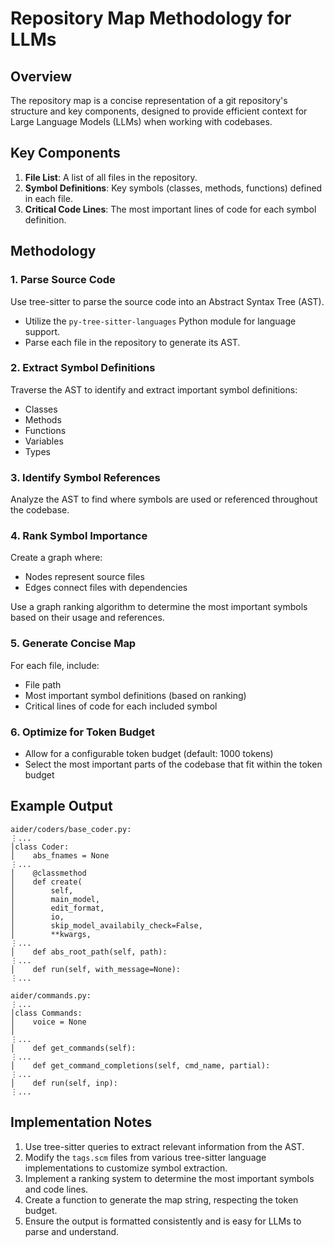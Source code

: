 # Repository Map Methodology for LLMs

## Overview

The repository map is a concise representation of a git repository's structure and key components, designed to provide efficient context for Large Language Models (LLMs) when working with codebases.

## Key Components

1. **File List**: A list of all files in the repository.
2. **Symbol Definitions**: Key symbols (classes, methods, functions) defined in each file.
3. **Critical Code Lines**: The most important lines of code for each symbol definition.

## Methodology

### 1. Parse Source Code

Use tree-sitter to parse the source code into an Abstract Syntax Tree (AST).

- Utilize the `py-tree-sitter-languages` Python module for language support.
- Parse each file in the repository to generate its AST.

### 2. Extract Symbol Definitions

Traverse the AST to identify and extract important symbol definitions:

- Classes
- Methods
- Functions
- Variables
- Types

### 3. Identify Symbol References

Analyze the AST to find where symbols are used or referenced throughout the codebase.

### 4. Rank Symbol Importance

Create a graph where:
- Nodes represent source files
- Edges connect files with dependencies

Use a graph ranking algorithm to determine the most important symbols based on their usage and references.

### 5. Generate Concise Map

For each file, include:
- File path
- Most important symbol definitions (based on ranking)
- Critical lines of code for each included symbol

### 6. Optimize for Token Budget

- Allow for a configurable token budget (default: 1000 tokens)
- Select the most important parts of the codebase that fit within the token budget

## Example Output

```plaintext
aider/coders/base_coder.py:
⋮...
│class Coder:
│    abs_fnames = None
⋮...
│    @classmethod
│    def create(
│        self,
│        main_model,
│        edit_format,
│        io,
│        skip_model_availabily_check=False,
│        **kwargs,
⋮...
│    def abs_root_path(self, path):
⋮...
│    def run(self, with_message=None):
⋮...

aider/commands.py:
⋮...
│class Commands:
│    voice = None
│
⋮...
│    def get_commands(self):
⋮...
│    def get_command_completions(self, cmd_name, partial):
⋮...
│    def run(self, inp):
⋮...
```

## Implementation Notes

1. Use tree-sitter queries to extract relevant information from the AST.
2. Modify the `tags.scm` files from various tree-sitter language implementations to customize symbol extraction.
3. Implement a ranking system to determine the most important symbols and code lines.
4. Create a function to generate the map string, respecting the token budget.
5. Ensure the output is formatted consistently and is easy for LLMs to parse and understand.